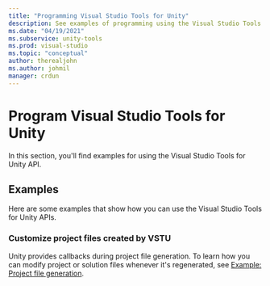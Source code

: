 ```yaml
---
title: "Programming Visual Studio Tools for Unity"
description: See examples of programming using the Visual Studio Tools for Unity (VSTU) API. Customize project files created by VSTU.
ms.date: "04/19/2021"
ms.subservice: unity-tools
ms.prod: visual-studio
ms.topic: "conceptual"
author: therealjohn
ms.author: johmil
manager: crdun
---
```

# Program Visual Studio Tools for Unity
In this section, you'll find examples for using the Visual Studio Tools for Unity API.

## Examples
 Here are some examples that show how you can use the Visual Studio Tools for Unity APIs.

### Customize project files created by VSTU
 Unity provides callbacks during project file generation. To learn how you can modify project or solution files whenever it's regenerated, see [Example: Project file generation](./customize-project-files-created-by-vstu.md).
